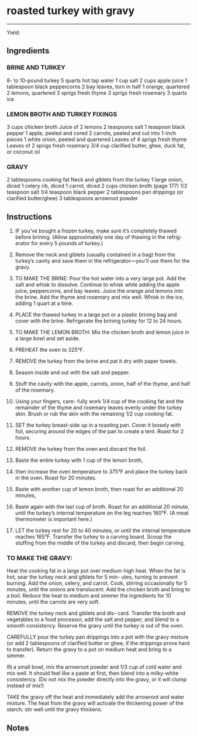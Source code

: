 # roasted turkey with gravy
---
Yield: 

## Ingredients
### BRINE AND TURKEY
8- to 10-pound turkey
5 quarts hot tap water
1 cup salt
2 cups apple juice
1 tablespoon black peppercorns
2 bay leaves, torn in half
1 orange, quartered
2 lemons, quartered
3 sprigs fresh thyme
3 sprigs fresh rosemary
3 quarts ice

### LEMON BROTH AND TURKEY FIXINGS
3 cups chicken broth
Juice of 2 lemons
2 teaspoons salt
1 teaspoon black pepper
1 apple, peeled and cored
2 carrots, peeled and cut into 1-inch pieces
1 white onion, peeled and quartered
Leaves of 4 sprigs fresh thyme
Leaves of 2 sprigs fresh rosemary
3/4 cup clarified butter, ghee, duck fat, or coconut oil


### GRAVY
2 tablespoons cooking fat
Neck and giblets from the turkey
1 large onion, diced
1 celery rib, diced
1 carrot, diced
2 cups chicken broth (page 177)
1/2 teaspoon salt
1/4 teaspoon black pepper
2 tablespoons pan drippings (or clarified butter/ghee)
3 tablespoons arrowroot powder

## Instructions
1. IF you’ve bought a frozen turkey, make sure
it’s completely thawed before brining. (Allow
approximately one day of thawing in the refrig-
erator for every 5 pounds of turkey.) 
2. Remove the
neck and giblets (usually contained in a bag)
from the turkey’s cavity and save them in the
refrigerator—you'll use them for the gravy.
3. TO MAKE THE BRINE: Pour the hot water
into a very large pot. Add the salt and whisk to
dissolve. Continue to whisk while adding the
apple juice, peppercorns, and bay leaves. Juice
the orange and lemons into the brine. Add the
thyme and rosemary and mix well. Whisk in the
ice, adding 1 quart at a time.
4. PLACE the thawed turkey in a large pot or a
plastic brining bag and cover with the brine.
Refrigerate the brining turkey for 12 to 24 hours.
5. TO MAKE THE LEMON BROTH:
Mix the
chicken broth and lemon juice in a large bowl
and set aside.
6. PREHEAT the oven to 325°F.
7. REMOVE the turkey from the brine and pat it
dry with paper towels.
8.  Season inside and out
with the salt and pepper. 
9. Stuff the cavity with
the apple, carrots, onion, half of the thyme, and
half of the rosemary. 
10. Using your fingers, care-
fully work 1/4 cup of the cooking fat and the
remainder of the thyme and rosemary leaves
evenly under the turkey skin. Brush or rub the
skin with the remaining 1/2 cup cooking fat.

11. SET the turkey breast-side up in a roasting pan.
Cover it loosely with foil, securing around the
edges of the pan to create a tent. Roast for 2 hours.
12. REMOVE the turkey from the oven and discard
the foil. 
13. Baste the entire turkey with 1 cup of the
lemon broth,
14. then increase the oven temperature
to 375°F and place the turkey back in the oven.
Roast for 20 minutes.
15. Baste with another cup of
lemon broth, then roast for an additional 20 minutes,

16. Baste again with the last cup of broth. Roast
for an additional 20 minute, until the turkey’s
internal temperature on the leg reaches 160°F.
(A meat thermometer is important here.)


17. LET the turkey rest for 20 to 40 minutes, or
until the internal temperature reaches 165°F.
Transfer the turkey to a carving board. Scoop
the stuffing from the middle of the turkey and
discard, then begin carving.

### TO MAKE THE GRAVY:
Heat the cooking fat in
a large pot over medium-high heat. When the fat
is hot, sear the turkey neck and giblets for 5 min-
utes, turning to prevent burning. Add the onion,
celery, and carrot. Cook, stirring occasionally for
5 minutes, until the onions are translucent. Add
the chicken broth and bring to a boil. Reduce the
heat to medium and simmer the ingredients for
10 minutes, until the carrots are very soft.

REMOVE the turkey neck and giblets and dis-
card. Transfer the broth and vegetables to a food
processor, add the salt and pepper, and blend to
a smooth consistency. Reserve the gravy until
the turkey is out of the oven.

CAREFULLY pour the turkey pan drippings
into a pot with the gravy mixture (or add
2 tablespoons of clarified butter or ghee, if the
drippings prove hard to transfer). Return the
gravy to a pot on medium heat and bring to a
simmer.

IN a small bowl, mix the arrowroot powder and
1/3 cup of cold water and mix well. It should feel
like a paste at first, then blend into a milky-white
consistency. (Do not mix the powder directly
into the gravy, or it will clump instead of mix!)

TAKE the gravy off the heat and immediately
add the arrowroot and water mixture. The heat
from the gravy will activate the thickening
power of the starch; stir well until the gravy
thickens.

## Notes






